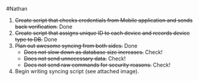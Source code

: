 #Nathan

1. <del>Create script that checks credentials from Mobile application and sends back verification.</del> Done
2. <del>Create script that assigns unique ID to each device and records device type to DB.</del> Done
3. <del>Plan out awesome syncing from both sides.</del> Done
	- <del>Does not slow down as database size increases.</del> Check!
	- <del>Does not send unnecessary data.</del> Check!
	- <del>Does not send raw commands for security reasons.</del> Check!
4. Begin writing syncing script (see attached image).